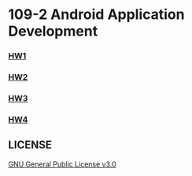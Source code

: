 # 109-2 Android Application Development

### [HW1](./HW1)

### [HW2](./HW2)

### [HW3](./HW3)

### [HW4](./HW4)


## LICENSE
[GNU General Public License v3.0](https://github.com/Ming119/109-2_Android-Application-Development/blob/master/LICENSE)
